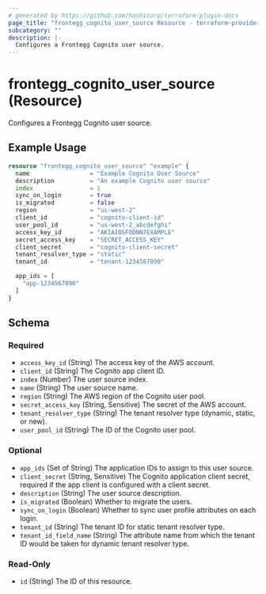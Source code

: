 ```yaml
---
# generated by https://github.com/hashicorp/terraform-plugin-docs
page_title: "frontegg_cognito_user_source Resource - terraform-provider-frontegg"
subcategory: ""
description: |-
  Configures a Frontegg Cognito user source.
---
```


# frontegg_cognito_user_source (Resource)

Configures a Frontegg Cognito user source.

## Example Usage

```terraform
resource "frontegg_cognito_user_source" "example" {
  name                 = "Example Cognito User Source"
  description          = "An example Cognito user source"
  index                = 1
  sync_on_login        = true
  is_migrated          = false
  region               = "us-west-2"
  client_id            = "cognito-client-id"
  user_pool_id         = "us-west-2_abcdefghi"
  access_key_id        = "AKIAIOSFODNN7EXAMPLE"
  secret_access_key    = "SECRET_ACCESS_KEY"
  client_secret        = "cognito-client-secret"
  tenant_resolver_type = "static"
  tenant_id            = "tenant-1234567890"

  app_ids = [
    "app-1234567890"
  ]
}
```

<!-- schema generated by tfplugindocs -->
## Schema

### Required

- `access_key_id` (String) The access key of the AWS account.
- `client_id` (String) The Cognito app client ID.
- `index` (Number) The user source index.
- `name` (String) The user source name.
- `region` (String) The AWS region of the Cognito user pool.
- `secret_access_key` (String, Sensitive) The secret of the AWS account.
- `tenant_resolver_type` (String) The tenant resolver type (dynamic, static, or new).
- `user_pool_id` (String) The ID of the Cognito user pool.

### Optional

- `app_ids` (Set of String) The application IDs to assign to this user source.
- `client_secret` (String, Sensitive) The Cognito application client secret, required if the app client is configured with a client secret.
- `description` (String) The user source description.
- `is_migrated` (Boolean) Whether to migrate the users.
- `sync_on_login` (Boolean) Whether to sync user profile attributes on each login.
- `tenant_id` (String) The tenant ID for static tenant resolver type.
- `tenant_id_field_name` (String) The attribute name from which the tenant ID would be taken for dynamic tenant resolver type.

### Read-Only

- `id` (String) The ID of this resource.
